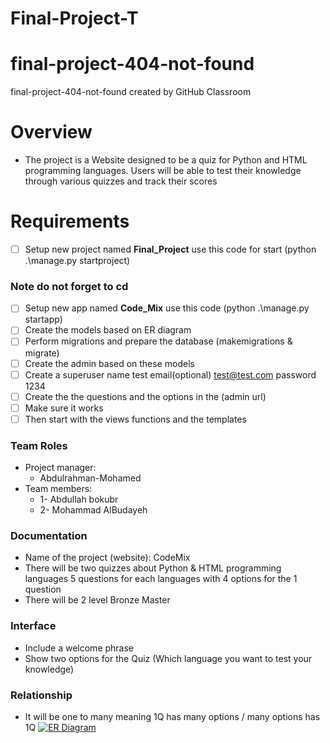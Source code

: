 # Final-Project-T
 
# final-project-404-not-found
final-project-404-not-found created by GitHub Classroom
# Overview
 - The project is a Website designed to be a quiz for Python and HTML programming languages. Users will be able to test their knowledge through various quizzes and track their scores
# Requirements 
 - [ ] Setup new project named **Final_Project** use this code for start (python .\manage.py startproject)
 ### Note do not forget to cd 
 - [ ] Setup new app named **Code_Mix** use this code (python .\manage.py startapp)
 - [ ] Create the models based on ER diagram 
 - [ ] Perform migrations and prepare the database (makemigrations & migrate)
 - [ ] Create the admin based on these models
 - [ ] Create a superuser name test email(optional) test@test.com password 1234
 - [ ] Create the the questions and the options in the (admin url)
 - [ ] Make sure it works 
 - [ ] Then start with the views functions and the templates

### Team Roles
 - Project manager: 
    - Abdulrahman-Mohamed
 - Team members: 
    - 1- Abdullah bokubr
    - 2- Mohammad AlBudayeh
### Documentation
 - Name of the project (website): CodeMix
 - There will be two quizzes about Python & HTML programming languages 5 questions for each languages with 4 options for the 1 question
 - There will be 2 level Bronze Master 
 ### Interface
  - Include a welcome phrase
  - Show two options for the Quiz (Which language you want to test your knowledge)
 ### Relationship  
  - It will be one to many meaning 1Q has many options / many options has 1Q 
  [![ER Diagram](https://github.com/user-attachments/assets/4e7a98b3-c169-4b49-bb28-5ff9993800e4)](https://lucid.app/lucidchart/7ecbb660-a05b-470e-8b95-471218613f0c/edit?viewport_loc=-68%2C-303%2C1705%2C752%2C0_0&invitationId=inv_8df39993-e3dd-4b6c-96d0-eddda6108be2)
    